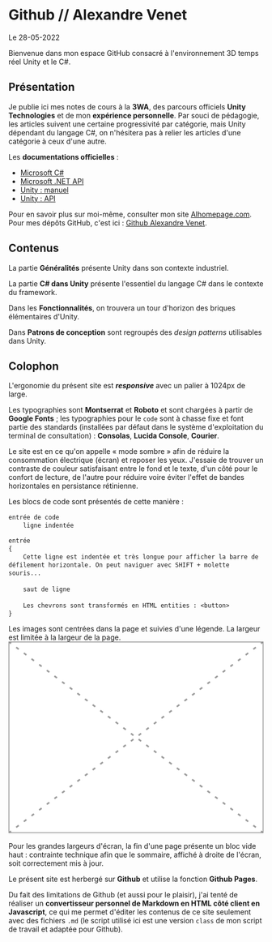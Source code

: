 # Github // Alexandre Venet

Le 28-05-2022

Bienvenue dans mon espace GitHub consacré à l'environnement 3D temps réel Unity et le C#.

## Présentation

Je publie ici mes notes de cours à la **3WA**, des parcours officiels **Unity Technologies** et de mon **expérience personnelle**. Par souci de pédagogie, les articles suivent une certaine progressivité par catégorie, mais Unity dépendant du langage C#, on n'hésitera pas à relier les articles d'une catégorie à ceux d'une autre.

Les **documentations officielles** :
- [Microsoft C#](https://docs.microsoft.com/fr-fr/dotnet/csharp "Microsoft C#")
- [Microsoft .NET API](https://docs.microsoft.com/fr-fr/dotnet/api "Microsoft .NET API")
- [Unity : manuel](https://docs.unity3d.com/Manual "Unity : manuel")
- [Unity : API](https://docs.unity3d.com/ScriptReference "Unity : API")

Pour en savoir plus sur moi-même, consulter mon site [Alhomepage.com](https://www.alhomepage.com "Alhomepage"). Pour mes dépôts GitHub, c'est ici : [Github Alexandre Venet](https://github.com/AlexandreVenet "Github Alexandre Venet").

## Contenus

La partie **Généralités** présente Unity dans son contexte industriel.

La partie **C# dans Unity** présente l'essentiel du langage C# dans le contexte du framework.

Dans les **Fonctionnalités**, on trouvera un tour d'horizon des briques élémentaires d'Unity.

Dans **Patrons de conception** sont regroupés des *design patterns* utilisables dans Unity.

## Colophon

L'ergonomie du présent site est ***responsive*** avec un palier à 1024px de large.

Les typographies sont **Montserrat** et **Roboto** et sont chargées à partir de **Google Fonts** ; les typographies pour le `code` sont à chasse fixe et font partie des standards (installées par défaut dans le système d'exploitation du terminal de consultation) : **Consolas**, **Lucida Console**, **Courier**.

Le site est en ce qu'on appelle « mode sombre » afin de réduire la consommation électrique (écran) et reposer les yeux. J'essaie de trouver un contraste de couleur satisfaisant entre le fond et le texte, d'un côté pour le confort de lecture, de l'autre pour réduire voire éviter l'effet de bandes horizontales en persistance rétinienne.

Les blocs de code sont présentés de cette manière : 
```
entrée de code
    ligne indentée
```
```
entrée 
{
    Cette ligne est indentée et très longue pour afficher la barre de défilement horizontale. On peut naviguer avec SHIFT + molette souris...

    saut de ligne

    Les chevrons sont transformés en HTML entities : <button>
}
```

Les images sont centrées dans la page et suivies d'une légende. La largeur est limitée à la largeur de la page.
![Exemple d'une image au format SVG, 320x240px, suivie de sa légende, légende qui peut être sur plusieurs lignes.](../media/ImageSVG.svg)

Pour les grandes largeurs d'écran, la fin d'une page présente un bloc vide haut : contrainte technique afin que le sommaire, affiché à droite de l'écran, soit correctement mis à jour.

Le présent site est herbergé sur **Github** et utilise la fonction **Github Pages**.

Du fait des limitations de Github (et aussi pour le plaisir), j'ai tenté de réaliser un **convertisseur personnel de Markdown en HTML côté client en Javascript**, ce qui me permet d'éditer les contenus de ce site seulement avec des fichiers `.md` (le script utilisé ici est une version `class` de mon script de travail et adaptée pour Github).